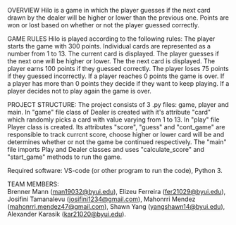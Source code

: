 OVERVIEW
Hilo is a game in which the player guesses if the next card drawn by the dealer will be higher or lower than the previous one. Points are won or lost based on whether or not the player guessed correctly.

GAME RULES
Hilo is played according to the following rules:
The player starts the game with 300 points.
Individual cards are represented as a number from 1 to 13.
The current card is displayed.
The player guesses if the next one will be higher or lower.
The the next card is displayed.
The player earns 100 points if they guessed correctly.
The player loses 75 points if they guessed incorrectly.
If a player reaches 0 points the game is over.
If a player has more than 0 points they decide if they want to keep playing.
If a player decides not to play again the game is over.

PROJECT STRUCTURE:
The project consists of 3 .py files: game, player and main.
In "game" file class of Dealer is created with it's attribute "card"
which randomly picks a card with value varying from 1 to 13.
In "play" file Player class is created. Its attributes "score", "guess" 
and "cont_game" are responsible to track currcnt score, choose higher 
or lower card will be and determines whether or not the game be continued
respectively. 
The "main" file imports Play and Dealer classes and uses "calculate_score" 
and "start_game" methods to run the game. 

Required software: VS-code (or other program to run the code), Python 3.


 TEAM MEMBERS:            
 Brenner Mann (man19032@byui.edu),
 Elizeu Ferreira (fer21029@byui.edu),
 Josifini Tamanalevu (josifini1234@gmail.com),
 Mahonrri Mendez (mahonrri.mendez47@gmail.com),
 Shawn Yang (yangshawn14@byui.edu),
 Alexander Karasik (kar21020@byui.edu).

